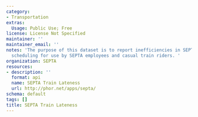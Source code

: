 ```yaml
---
category:
- Transportation
extras:
  Usage: Public Use; Free
license: License Not Specified
maintainer: ''
maintainer_email: ''
notes: 'The purpose of this dataset is to report inefficiencies in SEPTA''s train
  scheduling for use by SEPTA employees and casual train riders. '
organization: SEPTA
resources:
- description: ''
  format: api
  name: SEPTA Train Lateness
  url: http://phor.net/apps/septa/
schema: default
tags: []
title: SEPTA Train Lateness
---
```

